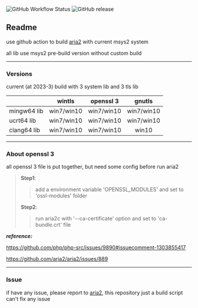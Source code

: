 ![GitHub Workflow Status](https://img.shields.io/github/actions/workflow/status/ChiaYen-Kan/aria2-msys2-build/aria2.yml)
![GitHub release](https://img.shields.io/github/v/release/ChiaYen-Kan/aria2-msys2-build?include_prereleases)

## Readme
use github action to build [aria2](https://github.com/aria2/aria2) with current msys2 system

all lib use msys2 pre-build version without custom build

------------
### Versions

current (at 2023-3) build with 3 system lib and 3 tls lib

|  | wintls | openssl 3 | gnutls |
|-|:-:|:-------------:|:------:|
| mingw64 lib | win7/win10 |  win7/win10 | win7/win10 |
| ucrt64 lib | win7/win10 | win7/win10 | win7/win10 |
| clang64 lib | win7/win10 | win7/win10 | win10 |


------------
### About openssl 3
all openssl 3 file is put together, but need some config before run aria2


> **Step1**:
>
>> add a environment variable 'OPENSSL_MODULES' and set to 'ossl-modules' folder
>
> **Step2**:
>
>> run aria2c with '--ca-certificate' option and set to 'ca-bundle.crt' file


***reference:***

https://github.com/php/php-src/issues/9890#issuecomment-1303855417

https://github.com/aria2/aria2/issues/889

------------
### Issue
if have any issue, please report to [aria2](https://github.com/aria2/aria2/issues), this repository just a build script can't fix any issue

